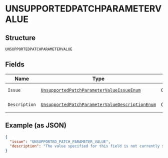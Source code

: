
# UNSUPPORTEDPATCHPARAMETERVALUE

## Structure

`UNSUPPORTEDPATCHPARAMETERVALUE`

## Fields

| Name | Type | Tags | Description | Getter | Setter |
|  --- | --- | --- | --- | --- | --- |
| `Issue` | [`UnsupportedPatchParameterValueIssueEnum`](../../doc/models/unsupported-patch-parameter-value-issue-enum.md) | Optional | - | UnsupportedPatchParameterValueIssueEnum getIssue() | setIssue(UnsupportedPatchParameterValueIssueEnum issue) |
| `Description` | [`UnsupportedPatchParameterValueDescriptionEnum`](../../doc/models/unsupported-patch-parameter-value-description-enum.md) | Optional | - | UnsupportedPatchParameterValueDescriptionEnum getDescription() | setDescription(UnsupportedPatchParameterValueDescriptionEnum description) |

## Example (as JSON)

```json
{
  "issue": "UNSUPPORTED_PATCH_PARAMETER_VALUE",
  "description": "The value specified for this field is not currently supported."
}
```

